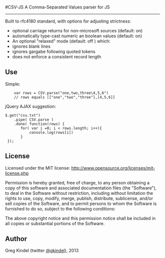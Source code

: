 #CSV-JS 
A Comma-Separated Values parser for JS

-----

Built to rfc4180 standard, with options for adjusting strictness:

- optional carriage returns for non-microsoft sources (default: on)
 - automatically type-cast numeric an boolean values (default: on)
- An optional "relaxed" mode (default: off ) which: 
 - ignores blank lines
 - ignores gargabe following quoted tokens
 - does not enforce a consistent record length

Use
---
Simple:

        var rows = CSV.parse("one,two,three\4,5,6")
        // rows equals [["one","two","three"],[4,5,6]]

jQuery AJAX suggestion:

    $.get("csv.txt")
        .pipe( CSV.parse )
        .done( function(rows) {
           for( var i =0; i < rows.length; i++){
               console.log(rows[i])
           }
     });


License 
----
Licensed under the MIT license: http://www.opensource.org/licenses/mit-license.php

Permission is hereby granted, free of charge, to any person obtaining a copy
of this software and associated documentation files (the "Software"), to deal
in the Software without restriction, including without limitation the rights
to use, copy, modify, merge, publish, distribute, sublicense, and/or sell
copies of the Software, and to permit persons to whom the Software is
furnished to do so, subject to the following conditions:

The above copyright notice and this permission notice shall be included in
all copies or substantial portions of the Software.

Author 
---- 
Greg Kindel (twitter <a href="http://twitter.com/gkindel">@gkindel</a>), 2013
